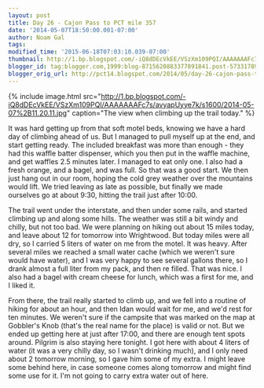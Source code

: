 ```yaml
---
layout: post
title: Day 26 - Cajon Pass to PCT mile 357
date: '2014-05-07T18:50:00.001-07:00'
author: Noam Gal
tags:
modified_time: '2015-06-18T07:03:10.039-07:00'
thumbnail: http://1.bp.blogspot.com/-iQ8dDEcVkEE/VSzXm109PQI/AAAAAAAFc7s/avyapUyye7k/s72-c/2014-05-07%2B11.20.11.jpg
blogger_id: tag:blogger.com,1999:blog-8715620883377891841.post-5733178975207756690
blogger_orig_url: http://pct14.blogspot.com/2014/05/day-26-cajon-pass-to-pct-mile-357.html
---
```


{% include image.html src="http://1.bp.blogspot.com/-iQ8dDEcVkEE/VSzXm109PQI/AAAAAAAFc7s/avyapUyye7k/s1600/2014-05-07%2B11.20.11.jpg" caption="The view when climbing up the trail today." %}

It was hard getting up from that soft motel beds, knowing we have a hard day of climbing ahead of us. But I managed to pull myself up at the end, and start getting ready. The included breakfast was more than enough - they had this waffle batter dispenser, which you then put in the waffle machine, and get waffles 2.5 minutes later. I managed to eat only one. I also had a fresh orange, and a bagel, and was full. So that was a good start. We then just hang out in our room, hoping the cold grey weather over the mountains would lift. We tried leaving as late as possible, but finally we made ourselves go at about 9:30, hitting the trail just after 10:00.

The trail went under the interstate, and then under some rails, and started climbing up and along some hills. The weather was still a bit windy and chilly, but not too bad. We were planning on hiking out about 15 miles today, and leave about 12 for tomorrow into Wrightwood. But today miles were all dry, so I carried 5 liters of water on me from the motel. It was heavy. After several miles we reached a small water cache (which we weren't sure would have water), and I was very happy to see several gallons there, so I drank almost a full liter from my pack, and then re filled. That was nice. I also had a bagel with cream cheese for lunch, which was a first for me, and I liked it.

From there, the trail really started to climb up, and we fell into a routine of hiking for about an hour, and then Idan would wait for me, and we'd rest for ten minutes. We weren't sure if the campsite that was marked on the map at Gobbler's Knob (that's the real name for the place) is valid or not. But we ended up getting here at just after 17:00, and there are enough tent spots around. Pilgrim is also staying here tonight. I got here with about 4 liters of water (it was a very chilly day, so I wasn't drinking much), and I only need about 2 tomorrow morning, so I gave him some of my extra. I might leave some behind here, in case someone comes along tomorrow and might find some use for it. I'm not going to carry extra water out of here.
